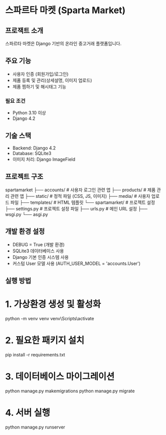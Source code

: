 # 스파르타 마켓 (Sparta Market)

## 프로잭트 소개

스파르타 마켓은 Django 기반의 온라인 중고거래 플랫폼입니다.

## 주요 기능

- 사용자 인증 (회원가입/로그인)
- 제품 등록 및 관리(상세설명, 이미지 업로드)
- 제품 찜하기 및 해시태그 기능

### 필요 조건

- Python 3.10 이상
- Django 4.2

## 기술 스택

- Backend: Django 4.2
- Database: SQLite3
- 이미지 처리: Django ImageField

## 프로젝트 구조

spartamarket
├── accounts/ # 사용자 로그인 관련 앱
├── products/ # 제품 관리 관련 앱
├── static/ # 정적 파일 (CSS, JS, 이미지)
├── media/ # 사용자 업로드 파일
├── templates/ # HTML 템플릿
└── spartamarket/ # 프로젝트 설정
    ├── settings.py # 프로젝트 설정 파일
    ├── urls.py # 메인 URL 설정
    ├── wsgi.py
    └── asgi.py

## 개발 환경 설정

- DEBUG = True (개발 환경)
- SQLite3 데이터베이스 사용
- Django 기본 인증 시스템 사용
- 커스텀 User 모델 사용 (AUTH_USER_MODEL = 'accounts.User')

## 실행 방법
# 1. 가상환경 생성 및 활성화
python -m venv venv
venv\Scripts\activate

# 2. 필요한 패키지 설치
pip install -r requirements.txt

# 3. 데이터베이스 마이그레이션
python manage.py makemigrations
python manage.py migrate

# 4. 서버 실행
python manage.py runserver
